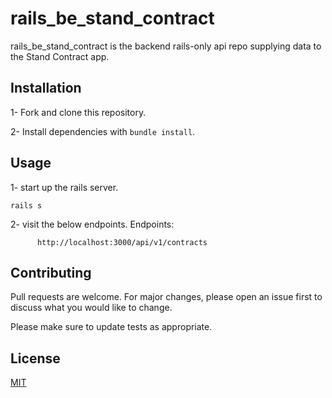 # rails_be_stand_contract

rails_be_stand_contract is the backend rails-only api repo supplying data to the Stand Contract app.

## Installation


1- Fork and clone this repository.

2- Install dependencies with `bundle install`.

## Usage

1- start up the rails server.
```terminal
rails s
```

2- visit the below endpoints.
Endpoints:
```
      http://localhost:3000/api/v1/contracts

```

## Contributing
Pull requests are welcome. For major changes, please open an issue first to discuss what you would like to change.

Please make sure to update tests as appropriate.

## License
[MIT](https://choosealicense.com/licenses/mit/)
